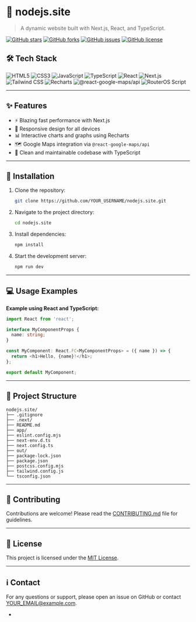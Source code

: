 # 🚀 nodejs.site

> A dynamic website built with Next.js, React, and TypeScript.

[![GitHub stars](https://img.shields.io/github/stars/YOUR_USERNAME/nodejs.site?style=social)](https://github.com/YOUR_USERNAME/nodejs.site/stargazers)
[![GitHub forks](https://img.shields.io/github/forks/YOUR_USERNAME/nodejs.site?style=social)](https://github.com/YOUR_USERNAME/nodejs.site/network)
[![GitHub issues](https://img.shields.io/github/issues/YOUR_USERNAME/nodejs.site)](https://github.com/YOUR_USERNAME/nodejs.site/issues)
[![GitHub license](https://img.shields.io/github/license/YOUR_USERNAME/nodejs.site)](LICENSE)


## 🛠️ Tech Stack

![HTML5](https://img.shields.io/badge/HTML5-E34F26?style=for-the-badge&logo=html5&logoColor=white)
![CSS3](https://img.shields.io/badge/CSS3-1572B6?style=for-the-badge&logo=css3&logoColor=white)
![JavaScript](https://img.shields.io/badge/JavaScript-F7DF1E?style=for-the-badge&logo=javascript&logoColor=black)
![TypeScript](https://img.shields.io/badge/TypeScript-007ACC?style=for-the-badge&logo=typescript&logoColor=white)
![React](https://img.shields.io/badge/React-20232A?style=for-the-badge&logo=react&logoColor=61DAFB)
![Next.js](https://img.shields.io/badge/Next.js-000000?style=for-the-badge&logo=next.js&logoColor=white)
![Tailwind CSS](https://img.shields.io/badge/Tailwind_CSS-38B2AC?style=for-the-badge&logo=tailwind-css&logoColor=white)
![Recharts](https://img.shields.io/badge/Recharts-007bff?style=for-the-badge&logo=recharts)
![@react-google-maps/api](https://img.shields.io/badge/@react--google--maps/api-red?style=for-the-badge)
![RouterOS Script](https://img.shields.io/badge/RouterOS-Script-blue?style=for-the-badge)


---

## ✨ Features

* ⚡ Blazing fast performance with Next.js
* 📱 Responsive design for all devices
* 📊 Interactive charts and graphs using Recharts
* 🗺️ Google Maps integration via `@react-google-maps/api`
* 🔧  Clean and maintainable codebase with TypeScript


---

## 🚀 Installation

1. Clone the repository:
   ```bash
   git clone https://github.com/YOUR_USERNAME/nodejs.site.git
   ```
2. Navigate to the project directory:
   ```bash
   cd nodejs.site
   ```
3. Install dependencies:
   ```bash
   npm install
   ```
4. Start the development server:
   ```bash
   npm run dev
   ```


---

## 💻 Usage Examples

**Example using React and TypeScript:**

```typescript jsx
import React from 'react';

interface MyComponentProps {
  name: string;
}

const MyComponent: React.FC<MyComponentProps> = ({ name }) => {
  return <h1>Hello, {name}!</h1>;
};

export default MyComponent;
```

---

## 📁 Project Structure

```
nodejs.site/
├── .gitignore
├── .next/
├── README.md
├── app/
├── eslint.config.mjs
├── next-env.d.ts
├── next.config.ts
├── out/
├── package-lock.json
├── package.json
├── postcss.config.mjs
├── tailwind.config.js
└── tsconfig.json
```


---

## 🤝 Contributing

Contributions are welcome! Please read the [CONTRIBUTING.md](CONTRIBUTING.md) file for guidelines.


---

## 📄 License

This project is licensed under the [MIT License](LICENSE).


---

## ℹ️ Contact

For any questions or support, please open an issue on GitHub or contact YOUR_EMAIL@example.com.


-
